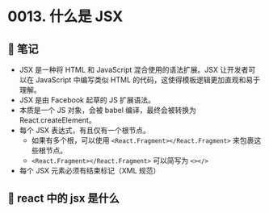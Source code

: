 # 0013. 什么是 JSX

## 📝 笔记

- JSX 是一种将 HTML 和 JavaScript 混合使用的语法扩展。JSX 让开发者可以在 JavaScript 中编写类似 HTML 的代码，这使得模板逻辑更加直观和易于理解。
- JSX 是由 Facebook 起草的 JS 扩展语法。
- 本质是一个 JS 对象，会被 babel 编译，最终会被转换为 React.createElement。
- 每个 JSX 表达式，有且仅有一个根节点。
  - 如果有多个根，可以使用 `<React.Fragment></React.Fragment>` 来包裹这些根节点。
  - `<React.Fragment></React.Fragment>` 可以简写为 `<></>`
- 每个 JSX 元素必须有结束标记（XML 规范）

## 🤖 react 中的 jsx 是什么

